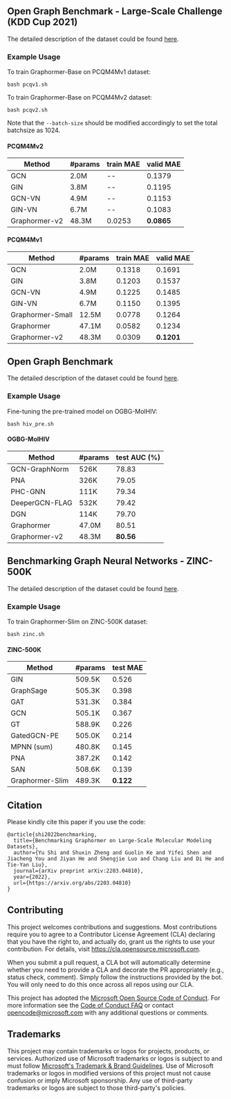 ## Open Graph Benchmark - Large-Scale Challenge (KDD Cup 2021)

The detailed description of the dataset could be found [here](https://ogb.stanford.edu/kddcup2021/).

### Example Usage
To train Graphormer-Base on PCQM4Mv1 dataset:

```bash pcqv1.sh```

To train Graphormer-Base on PCQM4Mv2 dataset:

```bash pcqv2.sh```


Note that the ```--batch-size``` should be modified accordingly to set the total batchsize as 1024.

#### PCQM4Mv2
Method        | #params | train MAE | valid MAE |
--------------|---------|-----------|-----------|
GCN          | 2.0M    | --    | 0.1379    |
GIN          | 3.8M    | --    | 0.1195    |
GCN-VN          | 4.9M    | --    | 0.1153    |
GIN-VN          | 6.7M    | --    | 0.1083    |
Graphormer-v2   | 48.3M   | 0.0253    | **0.0865**    |

#### PCQM4Mv1
Method        | #params | train MAE | valid MAE |
--------------|---------|-----------|-----------|
GCN          | 2.0M    | 0.1318    | 0.1691    |
GIN          | 3.8M    | 0.1203    | 0.1537    |
GCN-VN          | 4.9M    | 0.1225    | 0.1485    |
GIN-VN          | 6.7M    | 0.1150    | 0.1395    |
Graphormer-Small| 12.5M   | 0.0778    | 0.1264    |
Graphormer   | 47.1M   | 0.0582    | 0.1234    |
Graphormer-v2   | 48.3M   | 0.0309    | **0.1201**    |

## Open Graph Benchmark

The detailed description of the dataset could be found [here](https://ogb.stanford.edu/).

### Example Usage

Fine-tuning the pre-trained model on OGBG-MolHIV:

```
bash hiv_pre.sh
```

#### OGBG-MolHIV
Method        | #params | test AUC (%)|
--------------|---------|------------|
GCN-GraphNorm          | 526K    | 78.83      |
PNA          | 326K    | 79.05      |
PHC-GNN          | 111K    | 79.34      |
DeeperGCN-FLAG          | 532K    | 79.42      |
DGN          | 114K    | 79.70      |
Graphormer   | 47.0M   | 80.51      |
Graphormer-v2   | 48.3M   | **80.56**      |

## Benchmarking Graph Neural Networks - ZINC-500K


The detailed description of the dataset could be found [here](https://github.com/graphdeeplearning/benchmarking-gnns).

### Example Usage

To train Graphormer-Slim on ZINC-500K dataset:

```bash zinc.sh```

#### ZINC-500K
Method        | #params | test MAE   |
--------------|---------|------------|
GIN          | 509.5K  | 0.526     |
GraphSage          | 505.3K  | 0.398      |
GAT          | 531.3K  | 0.384      |
GCN          | 505.1K  | 0.367      |
GT          | 588.9K  | 0.226      |
GatedGCN-PE          | 505.0K  | 0.214      |
MPNN (sum)          | 480.8K  | 0.145      |
PNA          | 387.2K  | 0.142      |
SAN          | 508.6K  | 0.139      |
Graphormer-Slim   | 489.3K  | **0.122**      |



## Citation
Please kindly cite this paper if you use the code:
```
@article{shi2022benchmarking,
  title={Benchmarking Graphormer on Large-Scale Molecular Modeling Datasets},
  author={Yu Shi and Shuxin Zheng and Guolin Ke and Yifei Shen and Jiacheng You and Jiyan He and Shengjie Luo and Chang Liu and Di He and Tie-Yan Liu},
  journal={arXiv preprint arXiv:2203.04810},
  year={2022},
  url={https://arxiv.org/abs/2203.04810}
}
```


## Contributing

This project welcomes contributions and suggestions.  Most contributions require you to agree to a
Contributor License Agreement (CLA) declaring that you have the right to, and actually do, grant us
the rights to use your contribution. For details, visit https://cla.opensource.microsoft.com.

When you submit a pull request, a CLA bot will automatically determine whether you need to provide
a CLA and decorate the PR appropriately (e.g., status check, comment). Simply follow the instructions
provided by the bot. You will only need to do this once across all repos using our CLA.

This project has adopted the [Microsoft Open Source Code of Conduct](https://opensource.microsoft.com/codeofconduct/).
For more information see the [Code of Conduct FAQ](https://opensource.microsoft.com/codeofconduct/faq/) or
contact [opencode@microsoft.com](mailto:opencode@microsoft.com) with any additional questions or comments.

## Trademarks

This project may contain trademarks or logos for projects, products, or services. Authorized use of Microsoft 
trademarks or logos is subject to and must follow 
[Microsoft's Trademark & Brand Guidelines](https://www.microsoft.com/en-us/legal/intellectualproperty/trademarks/usage/general).
Use of Microsoft trademarks or logos in modified versions of this project must not cause confusion or imply Microsoft sponsorship.
Any use of third-party trademarks or logos are subject to those third-party's policies.
